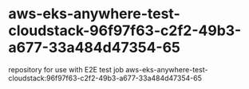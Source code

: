 # aws-eks-anywhere-test-cloudstack-96f97f63-c2f2-49b3-a677-33a484d47354-65
repository for use with E2E test job aws-eks-anywhere-test-cloudstack:96f97f63-c2f2-49b3-a677-33a484d47354-65
